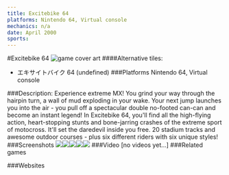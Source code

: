 ```yaml
---
title: Excitebike 64
platforms: Nintendo 64, Virtual console
mechanics: n/a
date: April 2000
sports: 
---
```

#Excitebike 64
![game cover art](//images.igdb.com/igdb/image/upload/t_cover_big/r269xkd4en1ssbinmgrd.jpg "Logo Title Text 1")
####Alternative tiles:
* エキサイトバイク 64 (undefined)
###Platforms
Nintendo 64, Virtual console

###Description:
Experience extreme MX! You grind your way through the hairpin turn, a wall of mud exploding in your wake. Your next jump launches you into the air - you pull off a spectacular double no-footed can-can and become an instant legend! In Excitebike 64, you'll find all the high-flying action, heart-stopping stunts and bone-jarring crashes of the extreme sport of motocross. It'll set the daredevil inside you free. 20 stadium tracks and awesome outdoor courses - plus six different riders with six unique styles!
###Screenshots
<a target="_blank" href="//images.igdb.com/igdb/image/upload/t_cover_big/i3c216dxmm4mcjvsgldt.jpg"><img src="//images.igdb.com/igdb/image/upload/t_thumb/i3c216dxmm4mcjvsgldt.jpg"/></a><a target="_blank" href="//images.igdb.com/igdb/image/upload/t_cover_big/glwgsv2djfljuqcddhdr.jpg"><img src="//images.igdb.com/igdb/image/upload/t_thumb/glwgsv2djfljuqcddhdr.jpg"/></a><a target="_blank" href="//images.igdb.com/igdb/image/upload/t_cover_big/yhzfj13v9igg7zaic5gc.jpg"><img src="//images.igdb.com/igdb/image/upload/t_thumb/yhzfj13v9igg7zaic5gc.jpg"/></a><a target="_blank" href="//images.igdb.com/igdb/image/upload/t_cover_big/ryqjh7hr9qqnovmdgbj4.jpg"><img src="//images.igdb.com/igdb/image/upload/t_thumb/ryqjh7hr9qqnovmdgbj4.jpg"/></a><a target="_blank" href="//images.igdb.com/igdb/image/upload/t_cover_big/j8n6ybqtz0mm9gv2wm5i.jpg"><img src="//images.igdb.com/igdb/image/upload/t_thumb/j8n6ybqtz0mm9gv2wm5i.jpg"/></a>
###Video
[no videos yet...]
###Related games

###Websites

